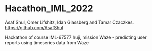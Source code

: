 # Hacathon_IML_2022

Asaf Shul, Omer Lifshitz, Idan Glassberg and Tamar Czaczkes.
https://github.com/AsafShul


Hackathon of course IML-67577 huji, mission Waze - predicting user reports using timeseries data from Waze
